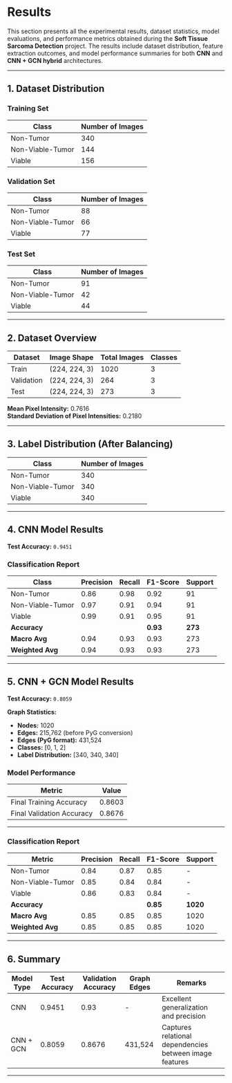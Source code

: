 # Results

This section presents all the experimental results, dataset statistics, model evaluations, and performance metrics obtained during the **Soft Tissue Sarcoma Detection** project. The results include dataset distribution, feature extraction outcomes, and model performance summaries for both **CNN** and **CNN + GCN hybrid** architectures.

---

## 1. Dataset Distribution

### **Training Set**

| Class               | Number of Images |
|----------------------|------------------|
| Non-Tumor            | 340              |
| Non-Viable-Tumor     | 144              |
| Viable               | 156              |

### **Validation Set**

| Class               | Number of Images |
|----------------------|------------------|
| Non-Tumor            | 88               |
| Non-Viable-Tumor     | 66               |
| Viable               | 77               |

### **Test Set**

| Class               | Number of Images |
|----------------------|------------------|
| Non-Tumor            | 91               |
| Non-Viable-Tumor     | 42               |
| Viable               | 44               |

---

## 2. Dataset Overview

| Dataset     | Image Shape     | Total Images | Classes |
|--------------|------------------|---------------|----------|
| Train        | (224, 224, 3)    | 1020          | 3        |
| Validation   | (224, 224, 3)    | 264           | 3        |
| Test         | (224, 224, 3)    | 273           | 3        |

**Mean Pixel Intensity:** 0.7616  
**Standard Deviation of Pixel Intensities:** 0.2180  

---

## 3. Label Distribution (After Balancing)

| Class               | Number of Images |
|----------------------|------------------|
| Non-Tumor            | 340              |
| Non-Viable-Tumor     | 340              |
| Viable               | 340              |

---

## 4. CNN Model Results

**Test Accuracy:** `0.9451`

### **Classification Report**

| Class              | Precision | Recall | F1-Score | Support |
|---------------------|------------|--------|-----------|----------|
| Non-Tumor           | 0.86       | 0.98   | 0.92      | 91       |
| Non-Viable-Tumor    | 0.97       | 0.91   | 0.94      | 91       |
| Viable              | 0.99       | 0.91   | 0.95      | 91       |
| **Accuracy**        |            |        | **0.93**  | **273**  |
| **Macro Avg**       | 0.94       | 0.93   | 0.93      | 273      |
| **Weighted Avg**    | 0.94       | 0.93   | 0.93      | 273      |

---

## 5. CNN + GCN Model Results

**Test Accuracy:** `0.8059`

**Graph Statistics:**
- **Nodes:** 1020  
- **Edges:** 215,762 (before PyG conversion)  
- **Edges (PyG format):** 431,524  
- **Classes:** [0, 1, 2]  
- **Label Distribution:** [340, 340, 340]  

### **Model Performance**

| Metric                  | Value    |
|--------------------------|----------|
| Final Training Accuracy  | 0.8603   |
| Final Validation Accuracy| 0.8676   |

---

### **Classification Report**

| Metric          | Precision | Recall | F1-Score | Support |
|------------------|------------|--------|-----------|----------|
| Non-Tumor        | 0.84       | 0.87   | 0.85      | -        |
| Non-Viable-Tumor | 0.85       | 0.84   | 0.84      | -        |
| Viable           | 0.86       | 0.83   | 0.84      | -        |
| **Accuracy**     |            |        | **0.85**  | **1020** |
| **Macro Avg**    | 0.85       | 0.85   | 0.85      | 1020     |
| **Weighted Avg** | 0.85       | 0.85   | 0.85      | 1020     |

---

## 6. Summary

| Model Type     | Test Accuracy | Validation Accuracy | Graph Edges | Remarks |
|-----------------|----------------|----------------------|--------------|----------|
| CNN             | 0.9451         | 0.93                 | -            | Excellent generalization and precision |
| CNN + GCN       | 0.8059         | 0.8676               | 431,524      | Captures relational dependencies between image features |

---
